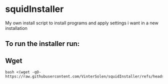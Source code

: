 # squidInstaller
My own install script to install programs and apply settings i want in a new installation


## To run the installer run:


## Wget
```
bash <(wget -qO- https://raw.githubusercontent.com/VinterSolen/squidInstaller/refs/heads/main/main.bash)
```

